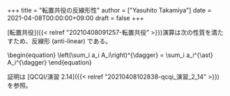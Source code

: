 +++
title = "転置共役の反線形性"
author = ["Yasuhito Takamiya"]
date = 2021-04-08T00:00:00+09:00
draft = false
+++

[転置共役]({{< relref "20210408091257-転置共役" >}})演算は次の性質を満たすため、反線形 (anti-linear) である。

\begin{equation}
  \left(\sum\_i a\_i A\_i\right)^{\dagger} = \sum\_i a\_i^{\ast} A\_i^{\dagger}
\end{equation}

証明は [QCQI/演習 2.14]({{< relref "20210408102838-qcqi_演習_2_14" >}}) を参照。
